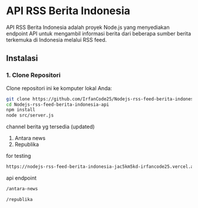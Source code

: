 # API RSS Berita Indonesia

API RSS Berita Indonesia adalah proyek Node.js yang menyediakan endpoint API untuk mengambil informasi berita dari beberapa sumber berita terkemuka di Indonesia melalui RSS feed.

## Instalasi

### 1. Clone Repositori

Clone repositori ini ke komputer lokal Anda:

```bash
git clone https://github.com/IrfanCode25/Nodejs-rss-feed-berita-indonesia-api.git
cd Nodejs-rss-feed-berita-indonesia-api
npm install
node src/server.js
```

channel berita yg tersedia (updated)

1. Antara news
2. Republika

for testing

```bash
https://nodejs-rss-feed-berita-indonesia-jac5km5kd-irfancode25.vercel.app/republika
```

api endpoint

```bash
/antara-news
```

```bash
/republika
```
